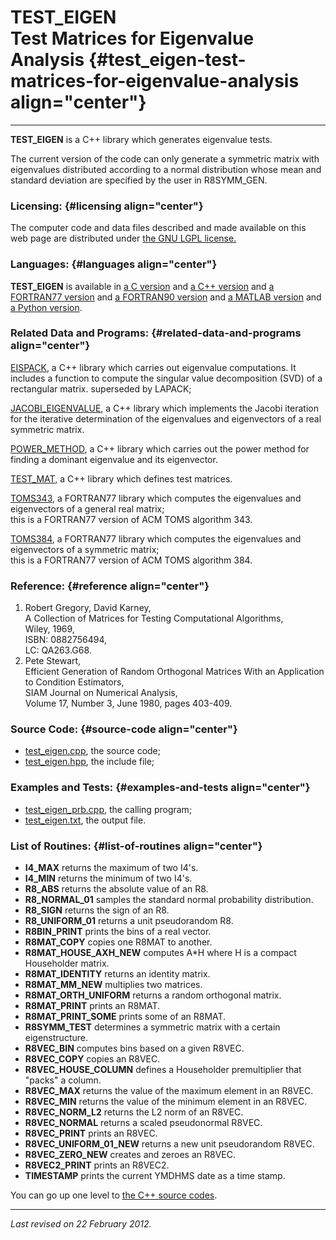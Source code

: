 TEST\_EIGEN\
Test Matrices for Eigenvalue Analysis {#test_eigen-test-matrices-for-eigenvalue-analysis align="center"}
=====================================

------------------------------------------------------------------------

**TEST\_EIGEN** is a C++ library which generates eigenvalue tests.

The current version of the code can only generate a symmetric matrix
with eigenvalues distributed according to a normal distribution whose
mean and standard deviation are specified by the user in R8SYMM\_GEN.

### Licensing: {#licensing align="center"}

The computer code and data files described and made available on this
web page are distributed under [the GNU LGPL
license.](../../txt/gnu_lgpl.txt)

### Languages: {#languages align="center"}

**TEST\_EIGEN** is available in [a C
version](../../c_src/test_eigen/test_eigen.html) and [a C++
version](../../cpp_src/test_eigen/test_eigen.html) and [a FORTRAN77
version](../../f77_src/test_eigen/test_eigen.html) and [a FORTRAN90
version](../../f_src/test_eigen/test_eigen.html) and [a MATLAB
version](../../m_src/test_eigen/test_eigen.html) and [a Python
version](../../py_src/test_eigen/test_eigen.html).

### Related Data and Programs: {#related-data-and-programs align="center"}

[EISPACK](../../cpp_src/eispack/eispack.html), a C++ library which
carries out eigenvalue computations. It includes a function to compute
the singular value decomposition (SVD) of a rectangular matrix.
superseded by LAPACK;

[JACOBI\_EIGENVALUE](../../cpp_src/jacobi_eigenvalue/jacobi_eigenvalue.html),
a C++ library which implements the Jacobi iteration for the iterative
determination of the eigenvalues and eigenvectors of a real symmetric
matrix.

[POWER\_METHOD](../../cpp_src/power_method/power_method.html), a C++
library which carries out the power method for finding a dominant
eigenvalue and its eigenvector.

[TEST\_MAT](../../cpp_src/test_mat/test_mat.html), a C++ library which
defines test matrices.

[TOMS343](../../f77_src/toms343/toms343.html), a FORTRAN77 library which
computes the eigenvalues and eigenvectors of a general real matrix;\
this is a FORTRAN77 version of ACM TOMS algorithm 343.

[TOMS384](../../f77_src/toms384/toms384.html), a FORTRAN77 library which
computes the eigenvalues and eigenvectors of a symmetric matrix;\
this is a FORTRAN77 version of ACM TOMS algorithm 384.

### Reference: {#reference align="center"}

1.  Robert Gregory, David Karney,\
    A Collection of Matrices for Testing Computational Algorithms,\
    Wiley, 1969,\
    ISBN: 0882756494,\
    LC: QA263.G68.
2.  Pete Stewart,\
    Efficient Generation of Random Orthogonal Matrices With an
    Application to Condition Estimators,\
    SIAM Journal on Numerical Analysis,\
    Volume 17, Number 3, June 1980, pages 403-409.

### Source Code: {#source-code align="center"}

-   [test\_eigen.cpp](test_eigen.cpp), the source code;
-   [test\_eigen.hpp](test_eigen.hpp), the include file;

### Examples and Tests: {#examples-and-tests align="center"}

-   [test\_eigen\_prb.cpp](test_eigen_prb.cpp), the calling program;
-   [test\_eigen.txt](test_eigen.txt), the output file.

### List of Routines: {#list-of-routines align="center"}

-   **I4\_MAX** returns the maximum of two I4's.
-   **I4\_MIN** returns the minimum of two I4's.
-   **R8\_ABS** returns the absolute value of an R8.
-   **R8\_NORMAL\_01** samples the standard normal probability
    distribution.
-   **R8\_SIGN** returns the sign of an R8.
-   **R8\_UNIFORM\_01** returns a unit pseudorandom R8.
-   **R8BIN\_PRINT** prints the bins of a real vector.
-   **R8MAT\_COPY** copies one R8MAT to another.
-   **R8MAT\_HOUSE\_AXH\_NEW** computes A\*H where H is a compact
    Householder matrix.
-   **R8MAT\_IDENTITY** returns an identity matrix.
-   **R8MAT\_MM\_NEW** multiplies two matrices.
-   **R8MAT\_ORTH\_UNIFORM** returns a random orthogonal matrix.
-   **R8MAT\_PRINT** prints an R8MAT.
-   **R8MAT\_PRINT\_SOME** prints some of an R8MAT.
-   **R8SYMM\_TEST** determines a symmetric matrix with a certain
    eigenstructure.
-   **R8VEC\_BIN** computes bins based on a given R8VEC.
-   **R8VEC\_COPY** copies an R8VEC.
-   **R8VEC\_HOUSE\_COLUMN** defines a Householder premultiplier that
    "packs" a column.
-   **R8VEC\_MAX** returns the value of the maximum element in an R8VEC.
-   **R8VEC\_MIN** returns the value of the minimum element in an R8VEC.
-   **R8VEC\_NORM\_L2** returns the L2 norm of an R8VEC.
-   **R8VEC\_NORMAL** returns a scaled pseudonormal R8VEC.
-   **R8VEC\_PRINT** prints an R8VEC.
-   **R8VEC\_UNIFORM\_01\_NEW** returns a new unit pseudorandom R8VEC.
-   **R8VEC\_ZERO\_NEW** creates and zeroes an R8VEC.
-   **R8VEC2\_PRINT** prints an R8VEC2.
-   **TIMESTAMP** prints the current YMDHMS date as a time stamp.

You can go up one level to [the C++ source codes](../cpp_src.html).

------------------------------------------------------------------------

*Last revised on 22 February 2012.*
